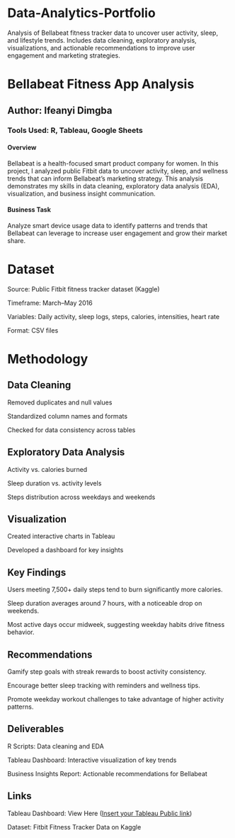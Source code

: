 # Data-Analytics-Portfolio
Analysis of Bellabeat fitness tracker data to uncover user activity, sleep, and lifestyle trends. Includes data cleaning, exploratory analysis, visualizations, and actionable recommendations to improve user engagement and marketing strategies.

# Bellabeat Fitness App Analysis
## Author: Ifeanyi Dimgba

### Tools Used: R, Tableau, Google Sheets


#### Overview

Bellabeat is a health-focused smart product company for women. In this project, I analyzed public Fitbit data to uncover activity, sleep, and wellness trends that can inform Bellabeat’s marketing strategy.
This analysis demonstrates my skills in data cleaning, exploratory data analysis (EDA), visualization, and business insight communication.


#### Business Task

Analyze smart device usage data to identify patterns and trends that Bellabeat can leverage to increase user engagement and grow their market share.

# Dataset
Source: Public Fitbit fitness tracker dataset (Kaggle)

Timeframe: March–May 2016

Variables: Daily activity, sleep logs, steps, calories, intensities, heart rate

Format: CSV files

# Methodology
## Data Cleaning

Removed duplicates and null values

Standardized column names and formats

Checked for data consistency across tables

## Exploratory Data Analysis

Activity vs. calories burned

Sleep duration vs. activity levels

Steps distribution across weekdays and weekends

## Visualization

Created interactive charts in Tableau

Developed a dashboard for key insights

## Key Findings
Users meeting 7,500+ daily steps tend to burn significantly more calories.

Sleep duration averages around 7 hours, with a noticeable drop on weekends.

Most active days occur midweek, suggesting weekday habits drive fitness behavior.

## Recommendations
Gamify step goals with streak rewards to boost activity consistency.

Encourage better sleep tracking with reminders and wellness tips.

Promote weekday workout challenges to take advantage of higher activity patterns.

## Deliverables
R Scripts: Data cleaning and EDA

Tableau Dashboard: Interactive visualization of key trends

Business Insights Report: Actionable recommendations for Bellabeat

 ## Links
Tableau Dashboard: View Here ([Insert your Tableau Public link](https://public.tableau.com/views/FitnessAppDashboard_17546074250420/FitnessAppDashboard?:language=en-GB&:sid=&:redirect=auth&:display_count=n&:origin=viz_share_link))

Dataset: Fitbit Fitness Tracker Data on Kaggle
